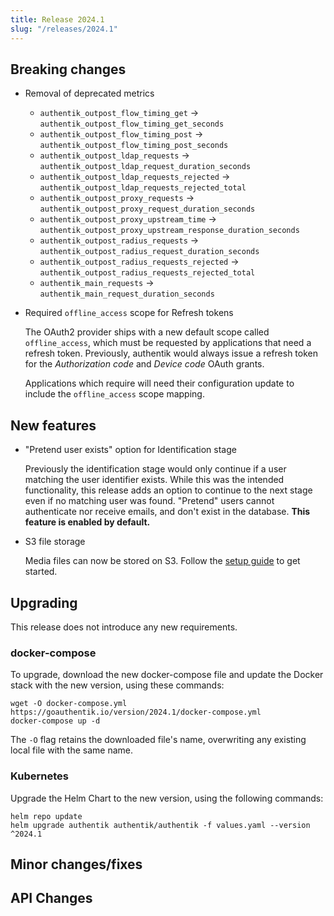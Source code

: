 ```yaml
---
title: Release 2024.1
slug: "/releases/2024.1"
---
```


## Breaking changes

-   Removal of deprecated metrics

    -   `authentik_outpost_flow_timing_get` -> `authentik_outpost_flow_timing_get_seconds`
    -   `authentik_outpost_flow_timing_post` -> `authentik_outpost_flow_timing_post_seconds`
    -   `authentik_outpost_ldap_requests` -> `authentik_outpost_ldap_request_duration_seconds`
    -   `authentik_outpost_ldap_requests_rejected` -> `authentik_outpost_ldap_requests_rejected_total`
    -   `authentik_outpost_proxy_requests` -> `authentik_outpost_proxy_request_duration_seconds`
    -   `authentik_outpost_proxy_upstream_time` -> `authentik_outpost_proxy_upstream_response_duration_seconds`
    -   `authentik_outpost_radius_requests` -> `authentik_outpost_radius_request_duration_seconds`
    -   `authentik_outpost_radius_requests_rejected` -> `authentik_outpost_radius_requests_rejected_total`
    -   `authentik_main_requests` -> `authentik_main_request_duration_seconds`

-   Required `offline_access` scope for Refresh tokens

    The OAuth2 provider ships with a new default scope called `offline_access`, which must be requested by applications that need a refresh token. Previously, authentik would always issue a refresh token for the _Authorization code_ and _Device code_ OAuth grants.

    Applications which require will need their configuration update to include the `offline_access` scope mapping.

## New features

-   "Pretend user exists" option for Identification stage

    Previously the identification stage would only continue if a user matching the user identifier exists. While this was the intended functionality, this release adds an option to continue to the next stage even if no matching user was found. "Pretend" users cannot authenticate nor receive emails, and don't exist in the database. **This feature is enabled by default.**

-   S3 file storage

    Media files can now be stored on S3. Follow the [setup guide](../../installation/storage-s3.md) to get started.

## Upgrading

This release does not introduce any new requirements.

### docker-compose

To upgrade, download the new docker-compose file and update the Docker stack with the new version, using these commands:

```
wget -O docker-compose.yml https://goauthentik.io/version/2024.1/docker-compose.yml
docker-compose up -d
```

The `-O` flag retains the downloaded file's name, overwriting any existing local file with the same name.

### Kubernetes

Upgrade the Helm Chart to the new version, using the following commands:

```shell
helm repo update
helm upgrade authentik authentik/authentik -f values.yaml --version ^2024.1
```

## Minor changes/fixes

<!-- _Insert the output of `make gen-changelog` here_ -->

## API Changes

<!-- _Insert output of `make gen-diff` here_ -->
